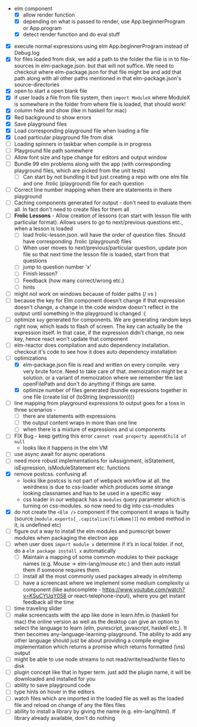 - elm component
    - [x] allow render function
    - [x] depending on what is passed to render, use App.beginnerProgram or App.program
    - [x] detect render function and do eval stuff
- [x] execute normal expressions using elm App.beginnerProgram instead of Debug.log
- [x] for files loaded from disk, we add a path to the folder the file is in to file-sources in elm-package.json. but that will not suffice. We need to checkout where elm-package.json for that file might be and add that path along with all other paths mentioned in that elm-package.json's source-directories
- [x] open to start a open blank file
- [x] if user loads a file from file system, then `import ModuleX` where ModuleX is somewhere in the folder from where file is loaded, that should work!
- [x] column hide and show (like in haskell for mac)
- [x] Red background to show errors
- [x] Save playground files
- [x] Load corresponding playground file when loading a file
- [x] Load particular playground file from disk
- [ ] Loading spinners in taskbar when compile is in progress
- [ ] Playground file path somewhere
- [ ] Allow font size and type change for editors and output window
- [ ] Bundle 99 elm problems along with the app (with corresponding playground files, which are picked from the unit tests)
    - [ ] Can start by not bundling it but just creating a repo with one elm file and one .frolic (playground) file for each question
- [ ] Correct line number mapping when there are statements in there playground
- [ ] Caching components generated for output - don't need to evaluate them all. In fact don't need to create files for them all
- [ ] **Frolic Lessons** - Allow creation of lessons (can start with lesson file with particular format). Allows users to go to next/previous questions etc., when a lesson is loaded
    - [ ] load frolic-lesson.json. will have the order of question files. Should have corresponding .frolic (playground) files
    - [ ] When user moves to next/previous/particular question, update json file so that next time the lesson file is loaded, start from that questions
    - [ ] jump to question number 'x'
    - [ ] Finish lesson?
    - [ ] Feedback (how many correct/wrong etc.)
    - [ ] hints
- [ ] might not work on windows because of folder paths (/ vs \)
- [ ] because the key for Elm component doesn't change if that expression doesn't change, a change in the code window doesn't reflect in the output until something in the playground is changed :(
- [ ] optimize `key` generated for <Elm /> components. We are generating random keys right now, which leads to flash of screen. The key can actually be the expression itself. In that case, if the expression didn't change, no new key, hence react won't update that component
- [ ] elm-reactor does compilation and auto dependency installation. checkout it's code to see how it does auto dependency installation
- [ ] optimizations
    - [x] elm-package.json file is read and written on every compile. very very brute force. Need to take care of that. memoization might be a solution. or a variant of memoization where we remember the last openFilePath and don't do anything if things are same.
    - [x] optimize number of files generated (bundle expressions together in one file (create list of (toString (expression))))
- [ ] line mapping from playground expressions to output goes for a toss in three scenarios -
    - [ ] there are statements with expressions
    - [ ] the output content wraps in more than one line
    - [ ] when there is a mixture of expressions and ui components
- [ ] FIX Bug - keep getting this error `cannot read property appendChild of null`
    - looks like it happens in the elm VM
- [ ] use async await for async operations
- [ ] need more robust implementations for isAssignment, isStatement, isExpression, isModuleStatement etc. functions
- [x] remove postcss. confusing af.
    - looks like postcss is not part of webpack workflow at all. the weirdness is due to css-loader which produces some strange looking classnames and has to be used in a specific way
    - css loader in our webpack has a `modules` query parameter which is turning on css-modules. so now need to dig into css-modules
- [x] do not create the `<Elm />` component if the component it wraps is faulty (source (`module.exports[_.capitalize(fileName)]`) no embed method in it, is undefined etc)
- [ ] figure out a way to install the elm modules and purescript bower modules when packaging the electron app
- [ ] when user does `import module x` determine if it’s in local folder. if not, do a `elm package install x` automatically
    - [ ] Maintain a mapping of some common modules to their package names (e.g. Mouse -> elm-lang/mouse etc.) and then auto install them if someone requires them.
    - [ ] install all the most commonly used packages already in elm/temp
   - [ ] have a screencast where we implement some medium complexity ui component (like autocomplete - https://www.youtube.com/watch?v=KSuCYUqY058 or react-telephone-input), where you get instant feedback all the time
- [ ] time traveling slider
- [ ] make screencasts with the app like done in learn.hfm.io (haskell for mac)
the online version as well as the desktop can give an option to select the language to learn (elm, purescript, javascript, haskell etc.). It then becomes any-language-learning-playground. The ability to add any other language should just be about providing a compile engine implementation which returns a promise which returns formatted (\ns) output
- [ ] might be able to use node streams to not read/write/read/write files to disk
- [ ] plugin concept like that in hyper term. just add the plugin name, it will be downloaded and installed for you
- [ ] ability to save playground code
- [ ] type hints on hover in the editors
- [ ] watch files which are imported in the loaded file as well as the loaded file and reload on change of any the files files
- [ ] ability to install a library by giving the name (e.g. elm-lang/html). If library already available, don't do nothing
